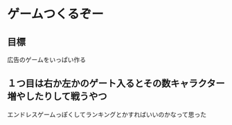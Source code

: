 # ゲームつくるぞー

## 目標
広告のゲームをいっぱい作る

## １つ目は右か左かのゲート入るとその数キャラクター増やしたりして戦うやつ
エンドレスゲームっぽくしてランキングとかすればいいのかなって思った
